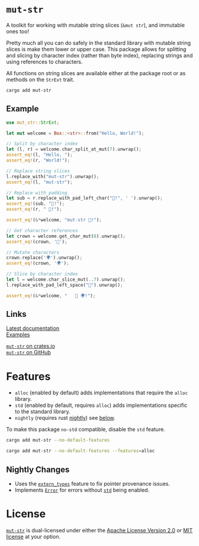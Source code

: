 # `mut-str`

A toolkit for working with mutable string slices (`&mut str`), and immutable ones too!

Pretty much all you can do safely in the standard library with mutable string slices is make them lower or upper case.
This package allows for splitting and slicing by character index (rather than byte index), replacing strings and using references to characters.

All functions on string slices are available either at the package root or as methods on the `StrExt` trait.

```sh
cargo add mut-str
```

## Example

``` rust
use mut_str::StrExt;

let mut welcome = Box::<str>::from("Hello, World!");

// Split by character index
let (l, r) = welcome.char_split_at_mut(7).unwrap();
assert_eq!(l, "Hello, ");
assert_eq!(r, "World!");

// Replace string slices
l.replace_with("mut-str").unwrap();
assert_eq!(l, "mut-str");

// Replace with padding
let sub = r.replace_with_pad_left_char("👑!", ' ').unwrap();
assert_eq!(sub, "👑!");
assert_eq!(r, " 👑!");

assert_eq!(&*welcome, "mut-str 👑!");

// Get character references
let crown = welcome.get_char_mut(8).unwrap();
assert_eq!(crown, '👑');

// Mutate characters
crown.replace('🌍').unwrap();
assert_eq!(crown, '🌍');

// Slice by character index
let l = welcome.char_slice_mut(..7).unwrap();
l.replace_with_pad_left_space("👋").unwrap();

assert_eq!(&*welcome, "   👋 🌍!");
```

## Links
[Latest documentation](https://docs.rs/mut-str/latest/mut_str/)  
[Examples](/examples/)

[`mut-str` on crates.io](https://crates.io/crates/mut-str)  
[`mut-str` on GitHub](https://github.com/tomBoddaert/mut-str)

# Features
- `alloc` (enabled by default) adds implementations that require the `alloc` library.
- `std` (enabled by default, requires `alloc`) adds implementations specific to the standard library.
- `nightly` (requires rust [nightly](https://rust-lang.github.io/rustup/concepts/channels.html)) see [below](#nightly-changes).

To make this package `no-std` compatible, disable the `std` feature.  
```sh
cargo add mut-str --no-default-features
```
```sh
cargo add mut-str --no-default-features --features=alloc
```

## Nightly Changes
- Uses the [`extern_types`](https://rust-lang.github.io/rfcs/1861-extern-types.html) feature to fix pointer provenance issues.
- Implements [`Error`](https://doc.rust-lang.org/stable/core/error/trait.Error.html) for errors without [`std`](#features) being enabled.

# License

[`mut-str`](https://github.com/tomBoddaert/mut-str) is dual-licensed under either the [Apache License Version 2.0](/LICENSE_Apache-2.0) or [MIT license](/LICENSE_MIT) at your option.
